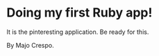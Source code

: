 # Doing my first Ruby app! 

It is the pinteresting application. Be ready for this. 

By Majo Crespo. 